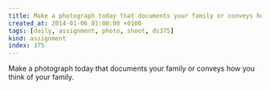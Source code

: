 ```yaml
---
title: Make a photograph today that documents your family or conveys how you think of your family.
created_at: 2014-01-06 01:00:00 +0100
tags: [daily, assignment, photo, shoot, ds375]
kind: assignment
index: 375
---
```


Make a photograph today that documents your family or conveys how you think of your family.

